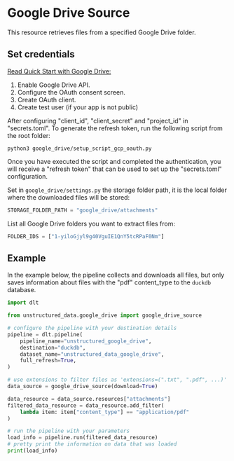 # Google Drive Source

This resource retrieves files from a specified Google Drive folder.

## Set credentials

[Read Quick Start with Google Drive:](https://developers.google.com/drive/api/quickstart/python?hl=en)

1. Enable Google Drive API.
1. Configure the OAuth consent screen.
1. Create OAuth client.
1. Create test user (if your app is not public)

After configuring "client_id", "client_secret" and "project_id" in "secrets.toml".
To generate the refresh token, run the following script from the root folder:

```shell
python3 google_drive/setup_script_gcp_oauth.py
```

Once you have executed the script and completed the authentication, you will receive a "refresh
token" that can be used to set up the "secrets.toml" configuration.

Set in `google_drive/settings.py` the storage folder path, it is the local folder where the
downloaded files will be stored:

```python
STORAGE_FOLDER_PATH = "google_drive/attachments"
```

List all Google Drive folders you want to extract files from:

```python
FOLDER_IDS = ["1-yiloGjyl9g40VguIE1QnY5tcRPaF0Nm"]
```

## Example

In the example below, the pipeline collects and downloads all files,
but only saves information about files with the "pdf" content_type to the `duckdb` database.

```python
import dlt

from unstructured_data.google_drive import google_drive_source

# configure the pipeline with your destination details
pipeline = dlt.pipeline(
    pipeline_name="unstructured_google_drive",
    destination="duckdb",
    dataset_name="unstructured_data_google_drive",
    full_refresh=True,
)

# use extensions to filter files as 'extensions=(".txt", ".pdf", ...)'
data_source = google_drive_source(download=True)

data_resource = data_source.resources["attachments"]
filtered_data_resource = data_resource.add_filter(
    lambda item: item["content_type"] == "application/pdf"
)

# run the pipeline with your parameters
load_info = pipeline.run(filtered_data_resource)
# pretty print the information on data that was loaded
print(load_info)
```
